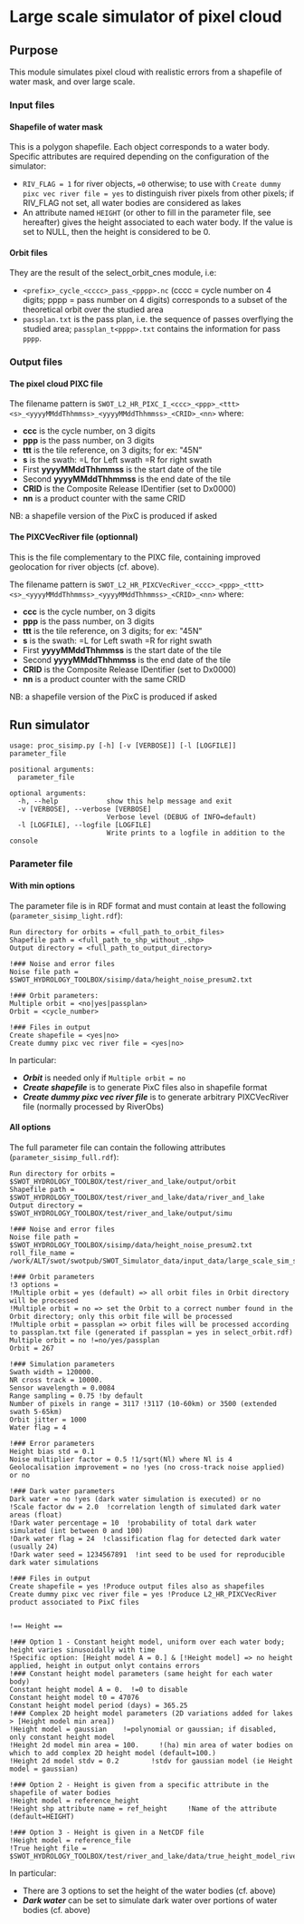 # Large scale simulator of pixel cloud

## Purpose
This module simulates pixel cloud with realistic errors from a shapefile of water mask, and over large scale.

### Input files

#### Shapefile of water mask
This is a polygon shapefile. Each object corresponds to a water body. Specific attributes are required depending on the configuration of the simulator:
* ```RIV_FLAG = 1``` for river objects, ```=0``` otherwise; to use with ```Create dummy pixc vec river file = yes``` to distinguish river pixels from other pixels; if RIV_FLAG not set, all water bodies are considered as lakes
*  An attribute named ```HEIGHT``` (or other to fill in the parameter file, see hereafter) gives the height associated to each water body. If the value is set to NULL, then the height is considered to be 0.

#### Orbit files
They are the result of the select_orbit_cnes module, i.e:
* ```<prefix>_cycle_<cccc>_pass_<pppp>.nc``` (cccc = cycle number on 4 digits; pppp = pass number on 4 digits) corresponds to a subset of the theoretical orbit over the studied area
* ```passplan.txt``` is the pass plan, i.e. the sequence of passes overflying the studied area; ```passplan_t<pppp>.txt``` contains the information for pass ```pppp```.


### Output files
#### The pixel cloud PIXC file
The filename pattern is ```SWOT_L2_HR_PIXC_I_<ccc>_<ppp>_<ttt><s>_<yyyyMMddThhmmss>_<yyyyMMddThhmmss>_<CRID>_<nn>``` where:
* __ccc__ is the cycle number, on 3 digits
* __ppp__ is the pass number, on 3 digits
* __ttt__ is the tile reference, on 3 digits; for ex: "45N"
* __s__ is the swath: =L for Left swath =R for right swath
* First __yyyyMMddThhmmss__ is the start date of the tile
* Second __yyyyMMddThhmmss__ is the end date of the tile
* __CRID__ is the Composite Release IDentifier (set to Dx0000)
* __nn__ is a product counter with the same CRID

NB: a shapefile version of the PixC is produced if asked

#### The PIXCVecRiver file (optionnal)

This is the file complementary to the PIXC file, containing improved geolocation for river objects (cf. above).

The filename pattern is ```SWOT_L2_HR_PIXCVecRiver_<ccc>_<ppp>_<ttt><s>_<yyyyMMddThhmmss>_<yyyyMMddThhmmss>_<CRID>_<nn>``` where:
* __ccc__ is the cycle number, on 3 digits
* __ppp__ is the pass number, on 3 digits
* __ttt__ is the tile reference, on 3 digits; for ex: "45N"
* __s__ is the swath: =L for Left swath =R for right swath
* First __yyyyMMddThhmmss__ is the start date of the tile
* Second __yyyyMMddThhmmss__ is the end date of the tile
* __CRID__ is the Composite Release IDentifier (set to Dx0000)
* __nn__ is a product counter with the same CRID

NB: a shapefile version of the PixC is produced if asked

## Run simulator

```
usage: proc_sisimp.py [-h] [-v [VERBOSE]] [-l [LOGFILE]] parameter_file

positional arguments:
  parameter_file

optional arguments:
  -h, --help            show this help message and exit
  -v [VERBOSE], --verbose [VERBOSE]
                        Verbose level (DEBUG of INFO=default)
  -l [LOGFILE], --logfile [LOGFILE]
                        Write prints to a logfile in addition to the console
```

### Parameter file

#### With min options
The parameter file is in RDF format and must contain at least the following (```parameter_sisimp_light.rdf```):
```
Run directory for orbits = <full_path_to_orbit_files>
Shapefile path = <full_path_to_shp_without_.shp>
Output directory = <full_path_to_output_directory>

!### Noise and error files 
Noise file path = $SWOT_HYDROLOGY_TOOLBOX/sisimp/data/height_noise_presum2.txt

!### Orbit parameters: 
Multiple orbit = <no|yes|passplan>
Orbit = <cycle_number> 

!### Files in output
Create shapefile = <yes|no>
Create dummy pixc vec river file = <yes|no>
```
In particular:
* ___Orbit___ is needed only if ```Multiple orbit = no```
* ___Create shapefile___ is to generate PixC files also in shapefile format
* ___Create dummy pixc vec river file___ is to generate arbitrary PIXCVecRiver file (normally processed by RiverObs)

#### All options
The full parameter file can contain the following attributes (```parameter_sisimp_full.rdf```):
```
Run directory for orbits = $SWOT_HYDROLOGY_TOOLBOX/test/river_and_lake/output/orbit
Shapefile path = $SWOT_HYDROLOGY_TOOLBOX/test/river_and_lake/data/river_and_lake
Output directory = $SWOT_HYDROLOGY_TOOLBOX/test/river_and_lake/output/simu

!### Noise and error files 
Noise file path = $SWOT_HYDROLOGY_TOOLBOX/sisimp/data/height_noise_presum2.txt
roll_file_name = /work/ALT/swot/swotpub/SWOT_Simulator_data/input_data/large_scale_sim_scene/data_sim_roll_v1.nc

!### Orbit parameters
!3 options =
!Multiple orbit = yes (default) => all orbit files in Orbit directory will be processed
!Multiple orbit = no => set the Orbit to a correct number found in the Orbit directory; only this orbit file will be processed
!Multiple orbit = passplan => orbit files will be processed according to passplan.txt file (generated if passplan = yes in select_orbit.rdf)
Multiple orbit = no !=no/yes/passplan
Orbit = 267

!### Simulation parameters
Swath width = 120000.
NR cross track = 10000.
Sensor wavelength = 0.0084
Range sampling = 0.75 !by default
Number of pixels in range = 3117 !3117 (10-60km) or 3500 (extended swath 5-65km)
Orbit jitter = 1000
Water flag = 4

!### Error parameters
Height bias std = 0.1
Noise multiplier factor = 0.5 !1/sqrt(Nl) where Nl is 4
Geolocalisation improvement = no !yes (no cross-track noise applied) or no

!### Dark water parameters
Dark water = no !yes (dark water simulation is executed) or no
!Scale factor dw = 2.0  !correlation length of simulated dark water areas (float)
!Dark water percentage = 10  !probability of total dark water simulated (int between 0 and 100)
!Dark water flag = 24  !classification flag for detected dark water (usually 24)
!Dark water seed = 1234567891  !int seed to be used for reproducible dark water simulations

!### Files in output
Create shapefile = yes !Produce output files also as shapefiles
Create dummy pixc vec river file = yes !Produce L2_HR_PIXCVecRiver product associated to PixC files


!== Height ==

!### Option 1 - Constant height model, uniform over each water body; height varies sinusoidally with time
!Specific option: [Height model A = 0.] & [!Height model] => no height applied, height in output onlyt contains errors
!### Constant height model parameters (same height for each water body) 
Constant height model A = 0.  !=0 to disable
Constant height model t0 = 47076
Constant height model period (days) = 365.25
!### Complex 2D height model parameters (2D variations added for lakes > [Height model min area]) 
!Height model = gaussian    !=polynomial or gaussian; if disabled, only constant height model
!Height 2d model min area = 100.     !(ha) min area of water bodies on which to add complex 2D height model (default=100.)
!Height 2d model stdv = 0.2        !stdv for gaussian model (ie Height model = gaussian)

!### Option 2 - Height is given from a specific attribute in the shapefile of water bodies
!Height model = reference_height
!Height shp attribute name = ref_height     !Name of the attribute (default=HEIGHT)

!### Option 3 - Height is given in a NetCDF file
!Height model = reference_file
!True height file = $SWOT_HYDROLOGY_TOOLBOX/test/river_and_lake/data/true_height_model_river_and_lake.nc
```
In particular:
* There are 3 options to set the height of the water bodies (cf. above)
* ___Dark water___ can be set to simulate dark water over portions of water bodies (cf. above)